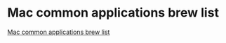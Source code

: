 # Mac common applications brew list
[Mac common applications brew list](https://aiwithcloud.com/2022/09/15/mac_common_applications_brew_list/)